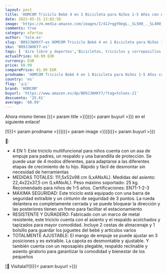 ```yaml
---
layout: post
title: 'HOMCOM Triciclo Bebé 4 en 1 Bicicleta para Niños 1-5 Años con Asiento Giratorio Capota Ajustable Mango de Empuje Telescópico y Reposapiés Plegable Carga 25 kg 111 5x52x98 cm Gris'
date: 2022-05-31 13:02:50
image: 'https://m.media-amazon.com/images/I/41J+qgY8egL._SL500_._SL400_.jpg'
comments: true
category: ofertas
author: 'tole.es'
slug: 'B09JJWXKY7-es HOMCOM Triciclo Bebé 4 en 1 Bicicleta para Niños 1-5 Años...'
sku: 'B09JJWXKY7-es'
tags: [ 'Aire libre y deportes','Bicicletas, triciclos y correpasillos','Juguetes','Juguetes y juegos','Triciclos','bebé','homcom','🇪🇸', ]
actualPrice: 60.99 EUR
currency: EUR
price: 60.99
comparePrice: 81.99 EUR
prodname: 'HOMCOM Triciclo Bebé 4 en 1 Bicicleta para Niños 1-5 Años con Asiento Giratorio Capota Ajustable Mango de Empuje Telescópico y Reposapiés Plegable Carga 25 kg 111 5x52x98 cm Gris'
country: 'es'
flag: '🇪🇸'
brand: 'HOMCOM'
buyurl: 'https://www.amazon.es/dp/B09JJWXKY7/?tag=tolees-21'
descuento: '25.61'
average: '60.99'
---
```


Ahora mismo tienes [{{< param title >}}]({{< param buyurl >}}) en el siguiente enlace!

[![{{< param prodname >}}]({{< param image >}})]({{< param buyurl >}})

🔎:

- 4 EN 1: Este triciclo multifuncional para niños cuenta con un asa de empuje para padres, un respaldo y una barandilla de protección. Se puede usar de 4 modos diferentes, para adaptarse a las diferentes etapas de crecimiento de tu hijo. Rápido y fácil de desmontar sin necesidad de herramientas
- MEDIDAS TOTALES: 111,5x52x98 cm (LxANxAL). Medidas del asiento: 22,4x22x37,5 cm (LxANxAL). Peso máximo soportado: 25 kg. Recomendado para niños de 1-5 años. Certificaciones: EN71-1-2-3
- MÁXIMA SEGURIDAD: Este triciclo está equipado con una barra de seguridad extraíble y un cinturón de seguridad de 3 puntos. La rueda delantera es completamente cerrada y se puede bloquear la dirección y las posteriores tienen un freno para facilitar el estacionamiento
- RESISTENTE Y DURADERO: Fabricado con un marco de metal resistente, este triciclo cuenta con el asiento y el respaldo acolchados y tapizados para mayor comodidad. Incluye 2 cestas de almacenaje y 1 bolsillo para guardar los juguetes del bebé y artículos varios
- TOTALMENTE AJUSTABLE: El mango de empuje se puede ajustar en 3 posiciones y es extraíble. La capota es desmontable y ajustable. Y también cuenta con un reposapiés plegable, respaldo reclinable y asiento giratorio para garantizar la comodidad y bienestar de los pequeños

[🛒 Visítala!!!]({{< param buyurl >}})
